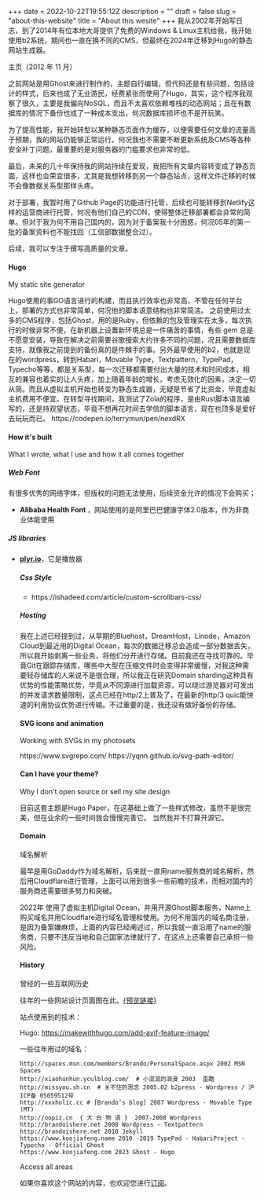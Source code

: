 +++
date = 2022-10-22T19:55:12Z
description = ""
draft = false
slug = "about-this-website"
title = "About this wesite"
+++
我从2002年开始写日志，到了2014年有位本地大哥提供了免费的Windows & Linux主机给我，我开始使用b2系统，期间也一直在换不同的CMS，但最终在2024年迁移到Hugo的静态网站生成器。

主页（2012 年 11 月）

之前网站是用Ghost来进行制作的，主题自行编辑，但代码还是有些问题，包括设计的样式，后来也成了无业游民，经费紧张而使用了Hugo，其实，这个程序我观察了很久，主要是我偏向NoSQL，而且不太喜欢依赖堆栈的动态网站；且在有数据库的情况下备份也成了一种成本支出，何况数据库损坏也不是开玩笑。

为了提高性能，我开始转型以某种静态页面作为缓存，以便需要任何文章的流量高于预期，我的网站仍能够正常运行。何况我也不需要不断更新系统及CMS等各种安全补丁问题，最重要的是对服务器的门槛要求也非常的低。

最后，未来的几十年保持我的网站持续在爱现，我把所有文章内容转变成了静态页面，这样也会荣宜很多，尤其是我想转移到另一个静态站点，这样文件迁移的时候不会像数据关系型那样头疼。

对于部署，我暂时用了Github Page的功能进行托管，后续也可能转移到Netlify这样的运营商进行托管，何况有他们自己的CDN，使得整体迁移部署都会非常的简单。但对于我为何不用自己国内的，因为对于备案我十分困惑，何况05年的第一批的备案资料也不能找回（工信部数据整合过）。

后续，我可以专注于撰写高质量的文章。

<h4 id="Hugo" class="toc">Hugo</h4>
<p class="sublarge">My static site generator</p>
Hugo使用的事GO语言进行的构建，而且执行效率也非常高，不管在任何平台上，部署的方式也非常简单，何况他的脚本语意结构也非常简洁。
之前使用过太多的CMS程序，包括Ghost，用的是Ruby，但依赖的包及管理实在太多，每次执行的时候非常不便，在新机器上设置新环境总是一件痛苦的事情，有些 gem 总是不愿意安装，导致在解决之前需要谷歌搜索大约许多不同的问题，况且需要数据库支持，就像我之前提到的备份真的是件棘手的事。另外最早使用的b2，也就是现在的wordpress，转到Habari，Movable Type，Textpattern，TypePad，Typecho等等，都是关系型，每一次迁移都需要付出大量的技术和时间成本，相互的兼容也着实的让人头疼，加上随着年龄的增长，考虑无效化的因素，决定一切从简。而且从虚拟主机开始也转变为静态生成器，无疑是节省了比资金，毕竟虚拟主机费用不便宜。在转型寻找期间，我测试了Zola的程序，是由Rust脚本语言编写的，还是持观望状态，毕竟不想再花时间去学信的脚本语言，现在也顶多是爱好去玩玩而已。
https://codepen.io/terrymun/pen/nexdRX

<h4 id="tech" class="toc">How it's built</h4>
<p class="sublarge">What I wrote, what I use and how it all comes together</p>

<h5>Web Font</h5>
有很多优秀的网络字体，但版权的问题无法使用，后续资金允许的情况下会购买；
<ul><p><li><strong>Alibaba Health Font </a></strong>，网站使用的是阿里巴巴健康字体2.0版本，作为非商业体能使用</p></li>
</ul>

<h5>JS libraries</h5>
<ul>
<li><p><strong><a href="https://plyr.io">plyr.io</a></strong>，它是播放器</p></li>

<h5>Css Style</h5>
<ul>
    <li>https://ishadeed.com/article/custom-scrollbars-css/</li>
</ul>

<h5>Hosting</h5>
我在上述已经提到过，从早期的Bluehost，DreamHost，Linode，Amazon Cloud到最近用的Digital Ocean，每次的数据迁移总会造成一部分数据丢失，所以我开始剥离一些业务，将他们分开进行存储。目前我还在寻找可靠的。毕竟Git在跟踪存储库，哪些中大型在压缩文件时会变得非常缓慢，对我这种需要轻存储库的人来说不是很合理，所以我正在研究Domain sharding这种具有优势的性能策略优势，毕竟从不同源进行加载资源，可以绕过游览器对可发出的并发请求数量限制，这点已经在http/2上普及了，在最新的http/3 quic能快速的利用协议优势进行传输。不过重要的是，我还没有做好备份的存储。

<h4 id="svg" class="toc">SVG icons and animation</h4>
<p class="sublarge">Working with SVGs in my photosets</p>
https://www.svgrepo.com/
https://yqnn.github.io/svg-path-editor/

<h4 id="theme" class="toc">Can I have your theme?</h4>
<p class="sublarge">Why I don't open source or sell my site design</p>
目前这套主题是Hugo Paper，在这基础上做了一些样式修改，虽然不是很完美，但在业余的一些时间我会慢慢完善它。  
当然我并不打算开源它。

<h4 id="domain" class="toc">Domain</h4>
<p class="sublarge">域名解析</p>
最早是用GoDaddy作为域名解析，后来就一直用name服务商的域名解析，然后用Cloudflare进行管理，上面可以用到很多一些前瞻的技术，而相对国内的服务商还需要很多努力和突破。

2022年 使用了虚拟主机Digital Ocean，并用开源Ghost脚本服务，Name上购买域名并用Cloudflare进行域名管理和使用。为何不用国内的域名商注册，是因为备案嫌麻烦，上面的内容已经阐述过，所以我就一直沿用了name的服务商，只要不违反当地和自己国家法律就行了，在这点上还需要自己承担一些风险。

<h4 id="domain" class="toc">History</h4>
<p class="sublarge">曾经的一些互联网历史</p>

往年的一些网站设计页面图在此。[{预览链接}](/page/once-the-page-design)

站点使用到的技术：

Hugo: 
https://makewithhugo.com/add-avif-feature-image/


一些往年用过的域名：

```
http://spaces.msn.com/members/Brando/PersonalSpace.aspx 2002 MSN Spaces
http://xiaohunhun.yculblog.com/  # 小混混的浪漫 2003  歪酷
http://missyou.sh.cn  # 关不住的思念 2005.02 b2press - Wordpress / 沪ICP备 05059512号 
http://xxxholic.cc # [Brando’s blog] 2007 Wordpress - Movable Type (MT)
http://oopiz.cn  { 大 白 物 语 }  2007-2008 Wordpress
http://brandoishere.net 2008 Wordpress - Textpattern
http://brandoishere.net 2010 Jekyll 
https://www.koojiafeng.name 2010 -2019 TypePad - HabariProject - Typecho - Official Ghost
https://www.koojiafeng.com 2023 Ghost - Hugo
```
Access all areas

如果你喜欢这个网站的内容，也欢迎您进行[订阅](/subscribe/)。



